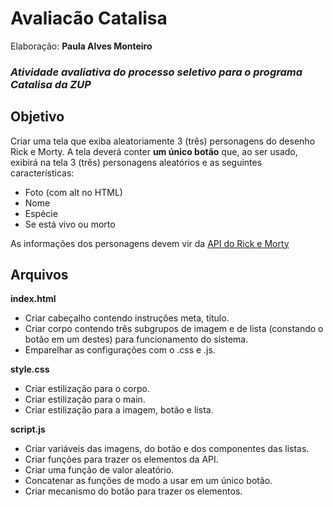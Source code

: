 # Avaliacão Catalisa
Elaboração: **Paula Alves Monteiro**

### _Atividade avaliativa do processo seletivo para o programa Catalisa da ZUP_
## **Objetivo** 
Criar uma tela que exiba aleatoriamente 3 (três) personagens do desenho Rick e Morty.
A tela deverá conter **um único botão** que, ao ser usado, exibirá na tela 3 (três) personagens aleatórios e as seguintes características:
* Foto (com alt no HTML)
* Nome
* Espécie
* Se está vivo ou morto

As informações dos personagens devem vir da [API do Rick e Morty](https://rickandmortyapi.com/documentation/)

## **Arquivos**

**index.html**
  + Criar cabeçalho contendo instruções meta, título.<br>
  + Criar corpo contendo três subgrupos de imagem e de lista (constando o botão em um destes) para funcionamento do sistema.<br>
  + Emparelhar as configurações com o .css e .js.

**style.css** 
  + Criar estilização para o corpo.<br>
  + Criar estilização para o main.<br>
  + Criar estilização para a imagem, botão e lista.

**script.js** 
  + Criar variáveis das imagens, do botão e dos componentes das listas.<br>
  + Criar funções para trazer os elementos da API.<br>
  + Criar uma função de valor aleatório.<br>
  + Concatenar as funções de modo a usar em um único botão.<br>
  + Criar mecanismo do botão para trazer os elementos.
